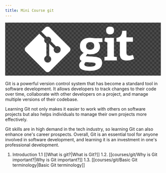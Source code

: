 ```yaml
---
title: Mini Course git
---
```


![git-logo](courses/git/gitlogo.png)

Git is a powerful version control system that has become a standard tool in software development. It allows developers to track changes to their code over time, collaborate with other developers on a project, and manage multiple versions of their codebase. 

Learning Git not only makes it easier to work with others on software projects but also helps individuals to manage their own projects more effectively. 

Git skills are in high demand in the tech industry, so learning Git can also enhance one's career prospects. Overall, Git is an essential tool for anyone involved in software development, and learning it is an investment in one's professional development.

1. Introduction 
	 1.1 [[What is git?|What is Git?]]
	1.2. [[courses/git/Why is Git important?|Why is Git important?]]
	1.3. [[courses/git/Basic Git terminology|Basic Git terminology]]

